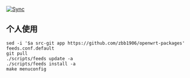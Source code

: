 [![Sync](https://github.com/zbb1906/openwrt-packages/actions/workflows/autosync.yml/badge.svg)](https://github.com/zbb1906/openwrt-packages/actions/workflows/autosync.yml)

## 个人使用

```shell
sed -i '$a src-git app https://github.com/zbb1906/openwrt-packages' feeds.conf.default
git pull
./scripts/feeds update -a
./scripts/feeds install -a
make menuconfig
```
